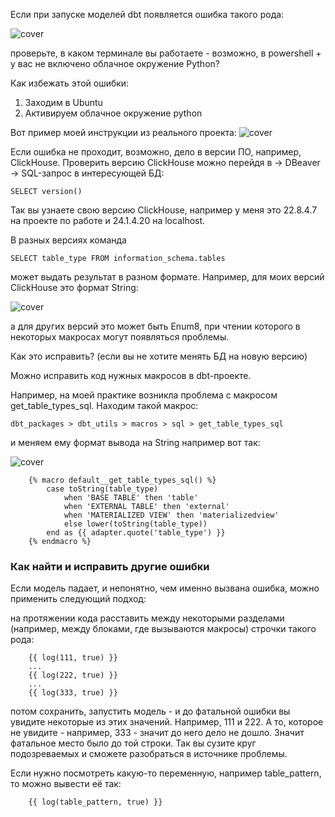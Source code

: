 
Если при запуске моделей dbt появляется ошибка такого рода:

![cover](https://github.com/Malakhova-Natalya/Snippets/blob/main/dbt_error_Enum8/dbt%20-%20error%20Enum8.png)

проверьте, в каком терминале вы работаете - возможно, в powershell + у вас не включено облачное окружение Python?

Как избежать этой ошибки:

1. Заходим в Ubuntu
2. Активируем облачное окружение python

Вот пример моей инструкции из реального проекта:
![cover](https://github.com/Malakhova-Natalya/Snippets/blob/main/dbt_error_Enum8/ubuntu%20%2B%20python.png)

Если ошибка не проходит, возможно, дело в версии ПО, например, ClickHouse.
Проверить версию ClickHouse можно перейдя в → DBeaver → SQL-запрос в интересующей БД:

    SELECT version()

Так вы узнаете свою версию ClickHouse, например у меня это 22.8.4.7 на проекте по работе и 24.1.4.20 на localhost.

В разных версиях команда 

    SELECT table_type FROM information_schema.tables

может выдать результат в разном формате. Например, для моих версий ClickHouse это формат String:

![cover](https://github.com/Malakhova-Natalya/Snippets/blob/main/dbt_error_Enum8/table_type.png)

а для других версий это может быть Enum8, при чтении которого в некоторых макросах могут появляться проблемы.

Как это исправить? (если вы не хотите менять БД на новую версию)

Можно исправить код нужных макросов в dbt-проекте.

Например, на моей практике возникла проблема с макросом get_table_types_sql. Находим такой макрос: 

    dbt_packages > dbt_utils > macros > sql > get_table_types_sql

и меняем ему формат вывода на String например вот так:

![cover](https://github.com/Malakhova-Natalya/Snippets/blob/main/dbt_error_Enum8/get_table_types_sql.png)

        {% macro default__get_table_types_sql() %}
            case toString(table_type)
                when 'BASE TABLE' then 'table'
                when 'EXTERNAL TABLE' then 'external'
                when 'MATERIALIZED VIEW' then 'materializedview'
                else lower(toString(table_type))
            end as {{ adapter.quote('table_type') }}
        {% endmacro %}

### Как найти и исправить другие ошибки

Если модель падает, и непонятно, чем именно вызвана ошибка, можно применить следующий подход:

на протяжении кода расставить между некоторыми разделами (например, между блоками, где вызываются макросы) строчки такого рода:

        
        {{ log(111, true) }}
        ...
        {{ log(222, true) }}
        ...
        {{ log(333, true) }}

потом сохранить, запустить модель - и до фатальной ошибки вы увидите некоторые из этих значений. Например, 111 и 222. А то, которое не увидите - например, 333 - значит до него дело не дошло. Значит фатальное место было до той строки. Так вы сузите круг подозреваемых и сможете разобраться в источнике проблемы.

Если нужно посмотреть какую-то переменную, например table_pattern, то можно вывести её так:

        {{ log(table_pattern, true) }}
